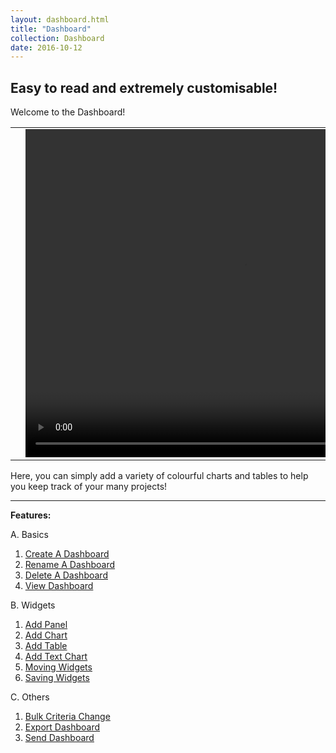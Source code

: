 ```yaml
---
layout: dashboard.html
title: "Dashboard"
collection: Dashboard
date: 2016-10-12
---
```

**Easy to read and extremely customisable!**
---
Welcome to the Dashboard!

<table>
<tr>
<td width="50px"></td>
<td width="700px">
<video width="700" height="525" controls>
	<source src="/assets/video/Dashboard/Dashboard.mp4" type="video/mp4">
	Your browser does not support the video tag.
</video>
</td>
<td width="50px"></td>
</tr>
</table>

Here, you can simply add a variety of colourful charts and tables to help you keep track of your many projects!

---
**Features:**

A. Basics
  1. [Create A Dashboard](/dashboard/a_createDashboard/createDashboard)
  2. [Rename A Dashboard](/dashboard/b_Rename_Dashboard/Rename_Dashboard)
  3. [Delete A Dashboard](/dashboard/c_deleting_dashboard/deleting_dashboard.md)
  4. [View Dashboard](/dashboard/c_viewDashboard/viewDashboard.md)

B. Widgets

  1. [Add Panel](/dashboard/d_Creating_Panel/Creating_Panel.md)
  2. [Add Chart](/dashboard/e_Creating_A_Chart/Creating_A_Chart.md)
  3. [Add Table](/dashboard/f_add_table/add_table.md)
  4. [Add Text Chart](/dashboard/g_add_text_chart/add_text_chart.md)
  5. [Moving Widgets](/dashboard/h_Moving_Widgets/Moving_Widgets.md)
  6. [Saving Widgets](/dashboard/i_saving_widget_position/saving_widget_position.md)

C. Others
  1. [Bulk Criteria Change](/dashboard/j_bulk_criteria_change/bulk_criteria_change.md)
  2. [Export Dashboard](/dashboard/k_Export_Dashboard/Export_Dashboard.md)
  3. [Send Dashboard](/dashboard/l_send_dashboard/send_dashboard.md)
